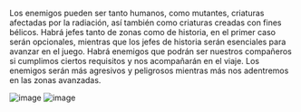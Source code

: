 Los enemigos pueden ser tanto humanos, como mutantes, criaturas afectadas por la radiación, así también como criaturas creadas con fines bélicos.
Habrá jefes tanto de zonas como de historia, en el primer caso serán opcionales, mientras que los jefes de historia serán esenciales para avanzar en el juego.
Habrá enemigos que podrán ser nuestros compañeros si cumplimos ciertos requisitos y nos acompañarán en el viaje. 
Los enemigos serán más agresivos y peligrosos mientras más nos adentremos en las zonas avanzadas.

![image](https://user-images.githubusercontent.com/126698679/227176575-058bcbd7-bccb-4e46-a169-474a5cb8cf61.png)
![image](https://user-images.githubusercontent.com/126698679/227176403-051d1dff-9814-4fc1-a55f-fe3cc90bd104.png)
